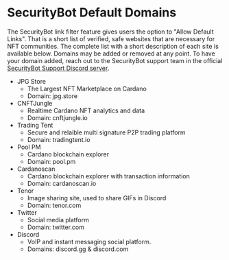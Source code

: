# SecurityBot Default Domains

The SecurityBot link filter feature gives users the option to "Allow Default Links". That is a short list of verified, safe websites that are necessary for NFT communities. The complete list with a short description of each site is available below. Domains may be added or removed at any point. To have your domain added, reach out to the SecurityBot support team in the official [SecurityBot Support Discord server](https://discord.gg/JWy9bSqpYJ).


- JPG Store
  - The Largest NFT Marketplace on Cardano
  - Domain: jpg.store
- CNFTJungle
  - Realtime Cardano NFT analytics and data
  - Domain: cnftjungle.io
- Trading Tent 
  - Secure and relaible multi signature P2P trading platform
  - Domain: tradingtent.io
- Pool PM
  - Cardano blockchain explorer
  - Domain: pool.pm
- Cardanoscan
  - Cardano blockchain explorer with transaction information
  - Domain: cardanoscan.io
- Tenor
  - Image sharing site, used to share GIFs in Discord
  - Domain: tenor.com
- Twitter
  - Social media platform
  - Domain: twitter.com
- Discord
  - VoIP and instant messaging social platform.
  - Domains: discord.gg & discord.com
 
